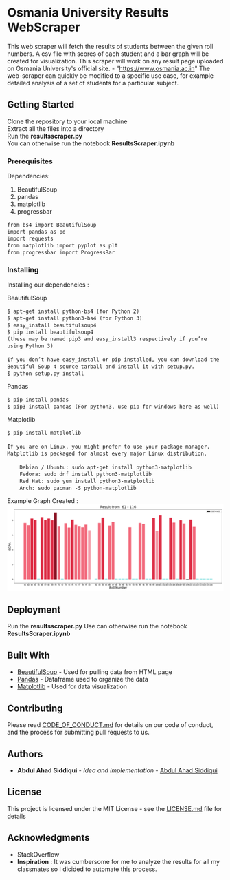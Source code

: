 # Osmania University Results WebScraper

This web scraper will fetch the results of students between the given roll numbers. A csv file with scores of each student and a bar graph will be created for visualization. This scraper will work on any result page uploaded on Osmania University's official site. - "https://www.osmania.ac.in"
The web-scraper can quickly be modified to a specific use case, for example detailed analysis of a set of students for a particular subject.

## Getting Started

Clone the repository to your local machine  
Extract all the files into a directory  
Run the  	**resultsscraper.py**  
You can otherwise run the notebook **ResultsScraper.ipynb** 

### Prerequisites

Dependencies:
1. BeautifulSoup
2. pandas
3. matplotlib
4. progressbar
```
from bs4 import BeautifulSoup
import pandas as pd
import requests
from matplotlib import pyplot as plt
from progressbar import ProgressBar
```

### Installing

Installing our dependencies :

BeautifulSoup

```
$ apt-get install python-bs4 (for Python 2)
$ apt-get install python3-bs4 (for Python 3)
$ easy_install beautifulsoup4
$ pip install beautifulsoup4
(these may be named pip3 and easy_install3 respectively if you’re using Python 3)

If you don’t have easy_install or pip installed, you can download the Beautiful Soup 4 source tarball and install it with setup.py.
$ python setup.py install
```

Pandas

```
$ pip install pandas
$ pip3 install pandas (For python3, use pip for windows here as well)
```

Matplotlib

```
$ pip install matplotlib

If you are on Linux, you might prefer to use your package manager. Matplotlib is packaged for almost every major Linux distribution.

    Debian / Ubuntu: sudo apt-get install python3-matplotlib
    Fedora: sudo dnf install python3-matplotlib
    Red Hat: sudo yum install python3-matplotlib
    Arch: sudo pacman -S python-matplotlib

```
Example Graph Created : 
![alt text](https://github.com/AbdulAhadSiddiqui11/Web-Scraper-OU-Results/blob/master/graph.png "Bar Graph Created")

## Deployment

Run the  	**resultsscraper.py**
Use can otherwise run the notebook **ResultsScraper.ipynb** 

## Built With

* [BeautifulSoup](https://www.crummy.com/software/BeautifulSoup/bs4/doc/) - Used for pulling data from HTML page
* [Pandas](https://pandas.pydata.org/pandas-docs/stable/) - Dataframe used to organize the data
* [Matplotlib](https://matplotlib.org/) - Used for data visualization

## Contributing

Please read [CODE_OF_CONDUCT.md](https://github.com/AbdulAhadSiddiqui11/Web-Scraper-OU-Results/blob/master/CODE_OF_CONDUCT.md) for details on our code of conduct, and the process for submitting pull requests to us.

## Authors

* **Abdul Ahad Siddiqui** - *Idea and implementation* - [Abdul Ahad Siddiqui](https://github.com/AbdulAhadSiddiqui11)

## License

This project is licensed under the MIT License - see the [LICENSE.md](https://github.com/AbdulAhadSiddiqui11/Web-Scraper-OU-Results/blob/master/LICENSE) file for details

## Acknowledgments

* StackOverflow
* **Inspiration** : It was cumbersome for me to analyze the results for all my classmates so I dicided to automate this process.

